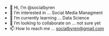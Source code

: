 - 👋 Hi, I’m @socialbyren
- 👀 I’m interested in ... Social Media Managment
- 🌱 I’m currently learning ... Data Science
- 💞️ I’m looking to collaborate on ... not sure yet
- 📫 How to reach me ... socialbyren@gmail.com

<!---
socialbyren/socialbyren is a ✨ special ✨ repository because its `README.md` (this file) appears on your GitHub profile.
You can click the Preview link to take a look at your changes.
--->

